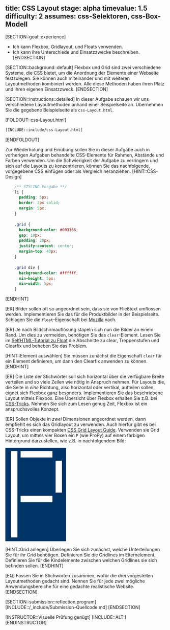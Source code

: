 title: CSS Layout
stage: alpha
timevalue: 1.5
difficulty: 2
assumes: css-Selektoren, css-Box-Modell
---

[SECTION::goal::experience]

 - Ich kann Flexbox, Gridlayout, und Floats verwenden.
 - Ich kann ihre Unterschiede und Einsatzzwecke beschreiben.
[ENDSECTION]


[SECTION::background::default]
Flexbox und Grid sind zwei verschiedene Systeme, die CSS bietet, 
um die Anordnung der Elemente einer Webseite festzulegen.
Sie können auch miteinander und mit weiteren Layoutmethoden kombiniert werden.
Alle diese Methoden haben ihren Platz und ihren eigenen Einsatzzweck.
[ENDSECTION]


[SECTION::instructions::detailed]
In dieser Aufgabe schauen wir uns verschiedene Layoutmethoden anhand einer Beispielseite an. 
Übernehmen Sie die gegebene Beispielseite als `css-Layout.html`.

[FOLDOUT::css-Layout.html]
````html
[INCLUDE::include/css-Layout.html]
````
[ENDFOLDOUT]

Zur Wiederholung und Einübung sollen Sie in dieser Aufgabe auch in vorherigen Aufgaben behandelte
CSS-Elemente für Rahmen, Abstände und Farben verwenden.
Um die Schwierigkeit der Aufgabe zu verringern und sich auf die Layouts zu konzentrieren,
können Sie das nachfolgende, vorgegebene CSS einfügen oder als Vergleich heranziehen.
[HINT::CSS-Design]
```css
    /** STYLING Vorgabe **/
    li {
      padding: 5px;
      border: 2px solid;
      margin: 5px;
    }

    .grid {
      background-color: #003366;
      gap: 10px;
      padding: 20px;
      justify-content: center;
      margin-top: 40px;
    }

    .grid div {
      background-color: #ffffff;
      min-height: 5px;
      min-width: 5px;
    }
```
[ENDHINT]

[ER] Bilder sollen oft so angeordnet sein, dass sie von Fließtext umflossen werden. 
Implementieren Sie das für die Produktbilder in der Beispielseite.
Schlagen Sie die `float`-Eigenschaft bei [Mozilla](https://developer.mozilla.org/de/) nach.

[ER] Je nach Bildschirmauflösung stapeln sich nun die Bilder an einem Rand.
Um dies zu vermeiden, benötigen Sie das `clear`-Element. 
Lesen Sie im [SelfHTML-Tutorial zu Float](https://wiki.selfhtml.org/wiki/CSS/Tutorials/Ausrichtung/float_und_clear)
die Abschnitte zu clear, Treppenstufen und Clearfix und beheben Sie das Problem.

[HINT::Element auswählen]
Sie müssen zunächst die Eigenschaft `clear` für ein Element definieren, um dann den Clearfix anwenden zu können.
[ENDHINT]


[ER] Die Liste der Stichwörter soll sich horizontal über die verfügbare Breite verteilen
und so viele Zeilen wie nötig in Anspruch nehmen. 
Für Layouts die, die Seite in _eine_ Richtung, also horizontal oder vertikal, aufteilen sollen,
eignet sich Flexbox ganz besonders. 
Implementieren Sie das beschriebene Layout mittels Flexbox.
Eine Übersicht über Flexbox erhalten Sie z.B. bei 
[CSS-Tricks](https://css-tricks.com/snippets/css/a-guide-to-flexbox/).
Nehmen Sie sich zum Lesen genug Zeit, Flexbox ist ein anspruchsvolles Konzept.

[ER] Sollen Objekte in _zwei_ Dimensionen angeordnet werden, dann empfiehlt es sich das Gridlayout zu verwenden.
Auch hierfür gibt es bei CSS-Tricks einen kompakten 
[CSS Grid Layout Guide](https://css-tricks.com/snippets/css/complete-guide-grid/).
Verwenden sie Grid Layout, um mittels vier Boxen ein `P` (wie ProPy) auf einem farbigen Hintergrund darzustellen,
wie z.B. in nachfolgendem Bild:

<img src="css-Layout-P.png">

[HINT::Grid anlegen]
Überlegen Sie sich zunächst, welche Unterteilungen Sie für ihr Grid benötigen.
Definieren Sie die Gridlines im Elternelement.
Definieren Sie für die Kindelemente zwischen welchen Gridlines sie sich befinden sollen.
[ENDHINT]

[EQ] Fassen Sie in Stichworten zusammen, wofür die drei vorgestellen Layoutmethoden gedacht sind.
Nennen Sie für jede zwei mögliche Anwendungsbereiche für eine gedachte realistische Website.
[ENDSECTION]


[SECTION::submission::reflection,program]
[INCLUDE::/_include/Submission-Quellcode.md]
[ENDSECTION]


[INSTRUCTOR::Visuelle Prüfung genügt]
[INCLUDE::ALT:]
[ENDINSTRUCTOR]
